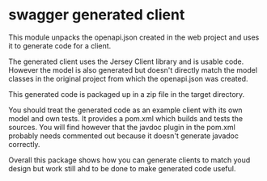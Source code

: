 # swagger generated client

This module unpacks the openapi.json created in the web project and uses it to generate code for a client. 

The generated client uses the Jersey Client library and is usable code. 
However the model is also generated but doesn't directly match the model classes in the original project from which the openapi.json was created.

This generated code is packaged up in a zip file in the target directory.

You should treat the generated code as an example client with its own model and own tests.
It provides a pom.xml which builds and tests the sources. 
You will find however that the javdoc plugin in the pom.xml probably needs commented out because it doesn't generate javadoc correctly. 

Overall this package shows how you can generate clients to match youd design but work still ahd to be done to make generated code useful.